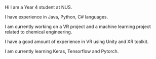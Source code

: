 Hi I am a Year 4 student at NUS.

I have experience in Java, Python, C# languages.

I am currently working on a VR project and a machine learning project related to chemical engineering.

I have a good amount of experience in VR using Unity and XR toolkit.

I am currently learning Keras, Tensorflow and Pytorch.

<!---
RezwanAhmed123/RezwanAhmed123 is a ✨ special ✨ repository because its `README.md` (this file) appears on your GitHub profile.
You can click the Preview link to take a look at your changes.
--->
